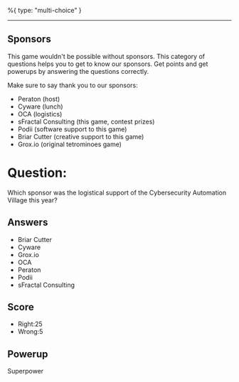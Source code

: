 %{
 type: "multi-choice"
}

---
## Sponsors
This game wouldn't be possible without sponsors.
This category of questions
helps you to get to know our sponsors.
Get points and get powerups
by answering the questions correctly.

Make sure to say thank you to our sponsors:
- Peraton (host)
- Cyware (lunch)
- OCA (logistics)
- sFractal Consulting (this game, contest prizes)
- Podii (software support to this game)
- Briar Cutter (creative support to this game)
- Grox.io (original tetrominoes game)

# Question:
Which sponsor was the logistical support of the Cybersecurity Automation Village this year?

## Answers
- Briar Cutter
- Cyware
- Grox.io
- OCA
- Peraton
- Podii
- sFractal Consulting

## Score
- Right:25
- Wrong:5

## Powerup
Superpower
